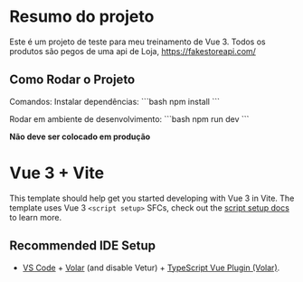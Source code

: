 # Resumo do projeto

Este é um projeto de teste para meu treinamento de Vue 3. 
Todos os produtos são pegos de uma api de Loja, https://fakestoreapi.com/

## Como Rodar o Projeto
Comandos: 
Instalar dependências:
\`\`\`bash
npm install
\`\`\`

Rodar em ambiente de desenvolvimento: 
\`\`\`bash
npm run dev
\`\`\`


**Não deve ser colocado em produção**

# Vue 3 + Vite

This template should help get you started developing with Vue 3 in Vite. The template uses Vue 3 `<script setup>` SFCs, check out the [script setup docs](https://v3.vuejs.org/api/sfc-script-setup.html#sfc-script-setup) to learn more.

## Recommended IDE Setup

- [VS Code](https://code.visualstudio.com/) + [Volar](https://marketplace.visualstudio.com/items?itemName=Vue.volar) (and disable Vetur) + [TypeScript Vue Plugin (Volar)](https://marketplace.visualstudio.com/items?itemName=Vue.vscode-typescript-vue-plugin).

